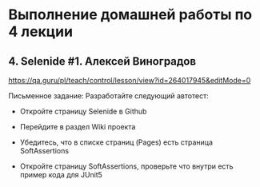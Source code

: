
# Выполнение домашней работы по 4 лекции
## 4. Selenide #1. Алексей Виноградов

https://qa.guru/pl/teach/control/lesson/view?id=264017945&editMode=0

Письменное задание: 
Разработайте следующий автотест:

- Откройте страницу Selenide в Github

- Перейдите в раздел Wiki проекта

- Убедитесь, что в списке страниц (Pages) есть страница SoftAssertions

- Откройте страницу SoftAssertions, проверьте что внутри есть пример кода для JUnit5